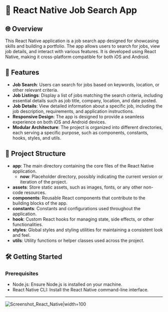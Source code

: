 # 📱 React Native Job Search App

## 🌐 Overview

This React Native application is a job search app designed for showcasing skills and building a portfolio. The app allows users to search for jobs, view job details, and interact with various features. It is developed using React Native, making it cross-platform compatible for both iOS and Android.

## 🚀 Features

- **Job Search**: Users can search for jobs based on keywords, location, or other relevant criteria.
- **Job Listings**: Display a list of jobs matching the search criteria, including essential details such as job title, company, location, and date posted.
- **Job Details**: View detailed information about a specific job, including the job description, requirements, and application instructions.
- **Responsive Design**: The app is designed to provide a seamless experience on both iOS and Android devices.
- **Modular Architecture**: The project is organized into different directories, each serving a specific purpose, such as components, constants, hooks, styles, and utils.

## 📁 Project Structure

- **app**: The main directory containing the core files of the React Native application.
  - **now**: Placeholder directory, possibly indicating the current version or iteration of the project.
- **assets**: Store static assets, such as images, fonts, or any other non-code resources.
- **components**: Reusable React components that contribute to the building blocks of the app.
- **constants**: Constants and configurations used throughout the application.
- **hook**: Custom React hooks for managing state, side effects, or other functionalities.
- **styles**: Global styles and styling utilities for maintaining a consistent look and feel.
- **utils**: Utility functions or helper classes used across the project.

## 🛠️ Getting Started

### Prerequisites

- Node.js: Ensure Node.js is installed on your machine.
- React Native CLI: Install the React Native command-line interface.

---

![Screenshot_React_Native](https://github.com/SarkissArmaniUS/React-Native_Jobs/assets/97789627/8fbf97c3-0737-42dc-b67b-951ad28502a8)|width=100

